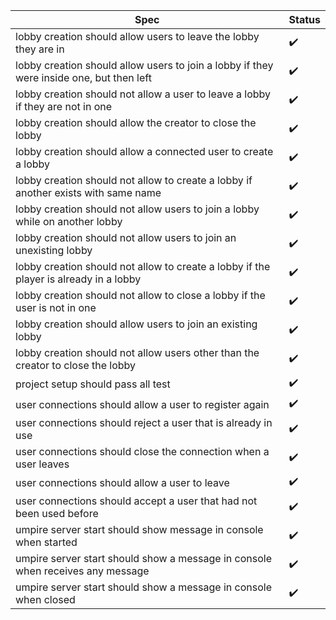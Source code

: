 |Spec|Status|
|----|------|
| lobby creation should allow users to leave the lobby they are in | :heavy_check_mark: |
| lobby creation should allow users to join a lobby if they were inside one, but then left | :heavy_check_mark: |
| lobby creation should not allow a user to leave a lobby if they are not in one | :heavy_check_mark: |
| lobby creation should allow the creator to close the lobby | :heavy_check_mark: |
| lobby creation should allow a connected user to create a lobby | :heavy_check_mark: |
| lobby creation should not allow to create a lobby if another exists with same name | :heavy_check_mark: |
| lobby creation should not allow users to join a lobby while on another lobby | :heavy_check_mark: |
| lobby creation should not allow users to join an unexisting lobby | :heavy_check_mark: |
| lobby creation should not allow to create a lobby if the player is already in a lobby | :heavy_check_mark: |
| lobby creation should not allow to close a lobby if the user is not in one | :heavy_check_mark: |
| lobby creation should allow users to join an existing lobby | :heavy_check_mark: |
| lobby creation should not allow users other than the creator to close the lobby | :heavy_check_mark: |
| project setup should pass all test | :heavy_check_mark: |
| user connections should allow a user to register again | :heavy_check_mark: |
| user connections should reject a user that is already in use | :heavy_check_mark: |
| user connections should close the connection when a user leaves | :heavy_check_mark: |
| user connections should allow a user to leave | :heavy_check_mark: |
| user connections should accept a user that had not been used before | :heavy_check_mark: |
| umpire server start should show message in console when started | :heavy_check_mark: |
| umpire server start should show a message in console when receives any message | :heavy_check_mark: |
| umpire server start should show a message in console when closed | :heavy_check_mark: |
